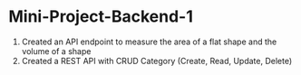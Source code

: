 # Mini-Project-Backend-1
1. Created an API endpoint to measure the area of ​​a flat shape and the volume of a shape
2. Created a REST API with CRUD Category (Create, Read, Update, Delete)
